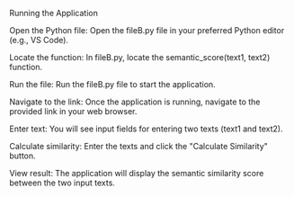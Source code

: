 Running the Application

Open the Python file: Open the fileB.py file in your preferred Python editor (e.g., VS Code).

Locate the function: In fileB.py, locate the semantic_score(text1, text2) function.

Run the file: Run the fileB.py file to start the application.

Navigate to the link: Once the application is running, navigate to the provided link in your web browser.

Enter text: You will see input fields for entering two texts (text1 and text2).

Calculate similarity: Enter the texts and click the "Calculate Similarity" button.

View result: The application will display the semantic similarity score between the two input texts.
